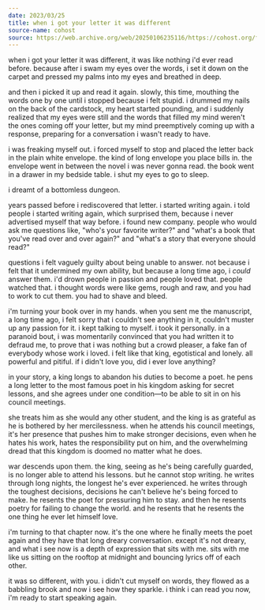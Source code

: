 ```yaml
---
date: 2023/03/25
title: when i got your letter it was different
source-name: cohost
source: https://web.archive.org/web/20250106235116/https://cohost.org/fishfood/post/1226327-when-i-got-your-lett
---
```


when i got your letter it was different, it was like nothing i'd ever read before. because after i swam my eyes over the words, i set it down on the carpet and pressed my palms into my eyes and breathed in deep.

and then i picked it up and read it again. slowly, this time, mouthing the words one by one until i stopped because i felt stupid. i drummed my nails on the back of the cardstock, my heart started pounding, and i suddenly realized that my eyes were still and the words that filled my mind weren't the ones coming off your letter, but my mind preemptively coming up with a response, preparing for a conversation i wasn't ready to have.

i was freaking myself out. i forced myself to stop and placed the letter back in the plain white envelope. the kind of long envelope you place bills in. the envelope went in between the novel i was never gonna read. the book went in a drawer in my bedside table. i shut my eyes to go to sleep.

i dreamt of a bottomless dungeon.

years passed before i rediscovered that letter. i started writing again. i told people i started writing again, which surprised them, because i never advertised myself that way before. i found new company. people who would ask me questions like, "who's your favorite writer?" and "what's a book that you've read over and over again?" and "what's a story that everyone should read?"

questions i felt vaguely guilty about being unable to answer. not because i felt that it undermined my own ability, but because a long time ago, i *could* answer them. i'd drown people in passion and people loved that. people watched that. i thought words were like gems, rough and raw, and you had to work to cut them. you had to shave and bleed.

i'm turning your book over in my hands. when you sent me the manuscript, a long time ago, i felt sorry that i couldn't see anything in it, couldn't muster up any passion for it. i kept talking to myself. i took it personally. in a paranoid bout, i was momentarily convinced that you had written it to defraud me, to prove that i was nothing but a crowd pleaser, a fake fan of everybody whose work i loved. i felt like that king, egotistical and lonely. all powerful and pitiful. if i didn't love you, did i ever love anything?

in your story, a king longs to abandon his duties to become a poet. he pens a long letter to the most famous poet in his kingdom asking for secret lessons, and she agrees under one condition—to be able to sit in on his council meetings.

she treats him as she would any other student, and the king is as grateful as he is bothered by her mercilessness. when he attends his council meetings, it's her presence that pushes him to make stronger decisions, even when he hates his work, hates the responsibility put on him, and the overwhelming dread that this kingdom is doomed no matter what he does.

war descends upon them. the king, seeing as he's being carefully guarded, is no longer able to attend his lessons. but he cannot stop writing. he writes through long nights, the longest he's ever experienced. he writes through the toughest decisions, decisions he can't believe he's being forced to make. he resents the poet for pressuring him to stay. and then he resents poetry for failing to change the world. and he resents that he resents the one thing he ever let himself love.

i'm turning to that chapter now. it's the one where he finally meets the poet again and they have that long dreary conversation. except it's not dreary, and what i see now is a depth of expression that sits with me. sits with me like us sitting on the rooftop at midnight and bouncing lyrics off of each other.

it was so different, with you. i didn't cut myself on words, they flowed as a babbling brook and now i see how they sparkle. i think i can read you now, i'm ready to start speaking again.